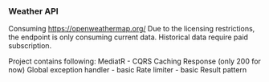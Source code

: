 ### Weather API
Consuming https://openweathermap.org/
Due to the licensing restrictions, the endpoint is only consuming current data.
Historical data require paid subscription.

Project contains following:
MediatR - CQRS
Caching Response (only 200 for now)
Global exception handler - basic
Rate limiter - basic
Result pattern
